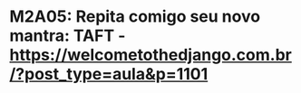 # M2A05: Repita comigo seu novo mantra: TAFT - https://welcometothedjango.com.br/?post_type=aula&p=1101